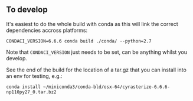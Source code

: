 To develop
---------

It's easiest to do the whole build with conda as this will link the correct dependencies accross platforms:
```
CONDACI_VERSION=6.6.6 conda build ./conda/ --python=2.7
```
Note that `CONDACI_VERSION` just needs to be set, can be anything whilst you develop.

See the end of the build for the location of a tar.gz that you can install into an env for testing, e.g.:
```
conda install ~/miniconda3/conda-bld/osx-64/cyrasterize-6.6.6-np110py27_0.tar.bz2
```

